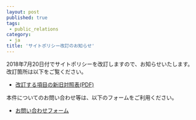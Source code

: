 ```yaml
---
layout: post
published: true
tags:
 - public_relations
category:
 - ja
title: 'サイトポリシー改訂のお知らせ'
---
```

2018年7月20日付でサイトポリシーを改訂しますので、お知らせいたします。
改訂箇所は以下をご覧ください。
- [改訂する項目の新旧対照表(PDF)](https://github.com/dbcls/website/raw/master/PDF/180706.pdf)

本件についてのお問い合わせ等は、以下のフォームをご利用ください。
- [お問い合わせフォーム](https://dbcls.rois.ac.jp/contact.html)
